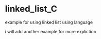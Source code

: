 # linked_list_C
example for using linked list using language

i will add another example for more expliction 
